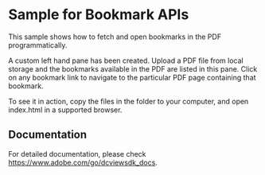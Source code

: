 # Sample for Bookmark APIs

This sample shows how to fetch and open bookmarks in the PDF programmatically.

A custom left hand pane has been created. Upload a PDF file from local storage and the bookmarks available in the PDF are listed in this pane.
Click on any bookmark link to navigate to the particular PDF page containing that bookmark.

To see it in action, copy the files in the folder to your computer, and open index.html in a supported browser.

## Documentation

For detailed documentation, please check https://www.adobe.com/go/dcviewsdk_docs.
